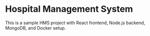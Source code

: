 # Hospital Management System
This is a sample HMS project with React frontend, Node.js backend, MongoDB, and Docker setup.